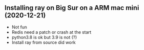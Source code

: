 ## Installing ray on Big Sur on a ARM mac mini (2020-12-21)

- Not fun
- Redis need a patch or crash at the start
- python3.8 is ok but 3.9 is not (?)
- Install ray from source did work



